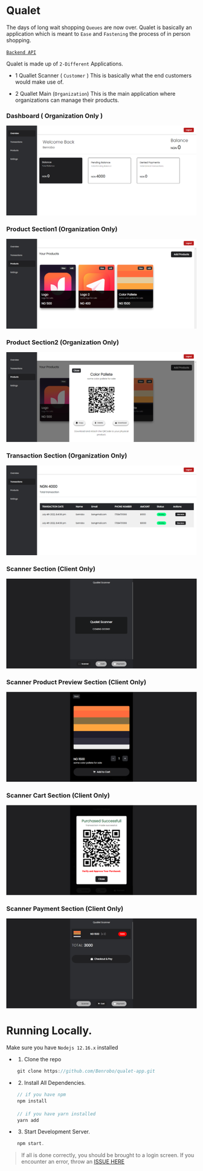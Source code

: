# Qualet
The days of long wait shopping `Queues` are now over. Qualet is basically an application which is meant to `Ease` and `Fastening` the process of in person shopping.

[`Backend API`](https://github.com/Benrobo/qualet-api)

Qualet is made up of `2-Different` Applications. 

- 1 Quallet Scanner ( `Customer` )
    This is basically what the end customers would make use of.

- 2 Quallet Main (`Organization`)
    This is the main application where organizations can manage their products.


### Dashboard ( Organization Only )

![dashboard.png](https://raw.githubusercontent.com/Benrobo/qualet-app/master/githubimg/dashboard.png)


### Product Section1 (Organization Only)

![dashboard.png](https://raw.githubusercontent.com/Benrobo/qualet-app/master/githubimg/prod1.png)

### Product Section2 (Organization Only)

![dashboard.png](https://raw.githubusercontent.com/Benrobo/qualet-app/master/githubimg/prod2.png)

### Transaction Section (Organization Only)

![dashboard.png](https://raw.githubusercontent.com/Benrobo/qualet-app/master/githubimg/tran1.png)

### Scanner Section (Client Only)

![dashboard.png](https://raw.githubusercontent.com/Benrobo/qualet-app/master/githubimg/scan1.png)

### Scanner Product Preview Section (Client Only)

![dashboard.png](https://raw.githubusercontent.com/Benrobo/qualet-app/master/githubimg/scan2.png)

### Scanner Cart Section (Client Only)

![dashboard.png](https://raw.githubusercontent.com/Benrobo/qualet-app/master/githubimg/scan4.png)


### Scanner Payment Section (Client Only)

![dashboard.png](https://raw.githubusercontent.com/Benrobo/qualet-app/master/githubimg/scan3.png)



# Running Locally.

Make sure you have `Nodejs 12.16.x` installed

- 1. Clone the repo

```js
    git clone https://github.com/Benrobo/qualet-app.git
```

- 2. Install All Dependencies.

```js
    // if you have npm
    npm install

    // if you have yarn installed
    yarn add
```

- 3. Start Development Server.

```js
    npm start.
```

> If all is done correctly, you should be brought to a login screen. If you encounter an error, throw an [ISSUE HERE](https://github.com/Benrobo/qualet-app/issues)